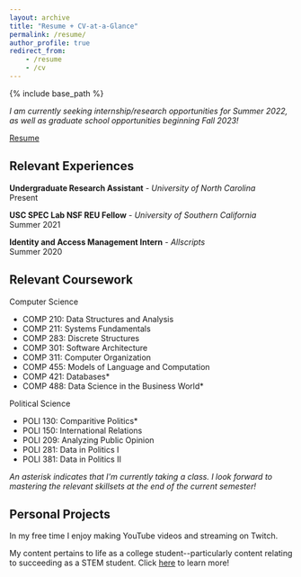 ```yaml
---
layout: archive
title: "Resume + CV-at-a-Glance"
permalink: /resume/
author_profile: true
redirect_from:
    - /resume
    - /cv
---
```


{% include base_path %}

*I am currently seeking internship/research opportunities for Summer 2022, as well as graduate school opportunities beginning Fall 2023!*

[Resume](/files/Taylor_resume.pdf)


## Relevant Experiences
**Undergraduate Research Assistant** - _University of North Carolina_ <br>
Present

**USC SPEC Lab NSF REU Fellow** - _University of Southern California_ <br>
Summer 2021

**Identity and Access Management Intern** - _Allscripts_ <br>
Summer 2020

## Relevant Coursework
Computer Science
- COMP 210: Data Structures and Analysis
- COMP 211: Systems Fundamentals
- COMP 283: Discrete Structures
- COMP 301: Software Architecture
- COMP 311: Computer Organization
- COMP 455: Models of Language and Computation
- COMP 421: Databases\*
- COMP 488: Data Science in the Business World\*

Political Science
- POLI 130: Comparitive Politics\*
- POLI 150: International Relations
- POLI 209: Analyzing Public Opinion
- POLI 281: Data in Politics I
- POLI 381: Data in Politics II

_An asterisk indicates that I'm currently taking a class. I look forward to mastering the relevant skillsets at the end of the current semester!_

## Personal Projects
In my free time I enjoy making YouTube videos and streaming on Twitch.

My content pertains to life as a college student--particularly content relating to succeeding as a STEM student. Click [here](https://wdtaylor30.github.io/content/) to learn more!
